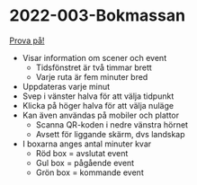 # 2022-003-Bokmassan

[Prova på!](https://christernilsson.github.io/2022-003-Bokmassan)

* Visar information om scener och event
	* Tidsfönstret är två timmar brett
	* Varje ruta är fem minuter bred
* Uppdateras varje minut
* Svep i vänster halva för att välja tidpunkt
* Klicka på höger halva för att välja nuläge
* Kan även användas på mobiler och plattor
	* Scanna QR-koden i nedre vänstra hörnet
	* Avsett för liggande skärm, dvs landskap
* I boxarna anges antal minuter kvar
	* Röd  box = avslutat event
	* Gul  box = pågående event
	* Grön box = kommande event
